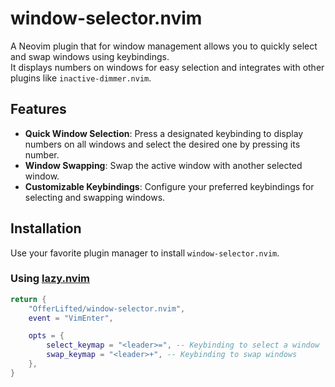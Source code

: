 # window-selector.nvim

A Neovim plugin that for window management allows you to quickly select and swap windows using keybindings.  
It displays numbers on windows for easy selection and integrates with other plugins like `inactive-dimmer.nvim`.

## Features

- **Quick Window Selection**: Press a designated keybinding to display numbers on all windows and select the desired one by pressing its number.
- **Window Swapping**: Swap the active window with another selected window.
- **Customizable Keybindings**: Configure your preferred keybindings for selecting and swapping windows.

## Installation

Use your favorite plugin manager to install `window-selector.nvim`.

### Using [lazy.nvim](https://github.com/folke/lazy.nvim)

```lua
return {
	"OfferLifted/window-selector.nvim",
	event = "VimEnter",

	opts = {
		select_keymap = "<leader>=", -- Keybinding to select a window
		swap_keymap = "<leader>+", -- Keybinding to swap windows
	},
}

```
